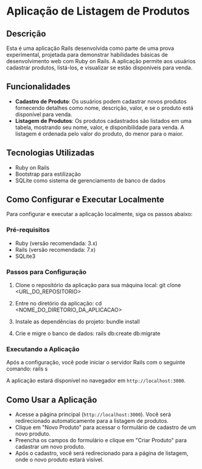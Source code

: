 # Aplicação de Listagem de Produtos

## Descrição

Esta é uma aplicação Rails desenvolvida como parte de uma prova experimental, projetada para demonstrar habilidades básicas de desenvolvimento web com Ruby on Rails. A aplicação permite aos usuários cadastrar produtos, listá-los, e visualizar se estão disponíveis para venda.

## Funcionalidades

- **Cadastro de Produto**: Os usuários podem cadastrar novos produtos fornecendo detalhes como nome, descrição, valor, e se o produto está disponível para venda.
- **Listagem de Produtos**: Os produtos cadastrados são listados em uma tabela, mostrando seu nome, valor, e disponibilidade para venda. A listagem é ordenada pelo valor do produto, do menor para o maior.

## Tecnologias Utilizadas

- Ruby on Rails
- Bootstrap para estilização
- SQLite como sistema de gerenciamento de banco de dados

## Como Configurar e Executar Localmente

Para configurar e executar a aplicação localmente, siga os passos abaixo:

### Pré-requisitos

- Ruby (versão recomendada: 3.x)
- Rails (versão recomendada: 7.x)
- SQLite3

### Passos para Configuração

1. Clone o repositório da aplicação para sua máquina local:
git clone <URL_DO_REPOSITORIO>


2. Entre no diretório da aplicação:
cd <NOME_DO_DIRETORIO_DA_APLICACAO>


3. Instale as dependências do projeto:
bundle install

4. Crie e migre o banco de dados:
rails db:create db:migrate



### Executando a Aplicação

Após a configuração, você pode iniciar o servidor Rails com o seguinte comando:
rails s


A aplicação estará disponível no navegador em `http://localhost:3000`.

## Como Usar a Aplicação

- Acesse a página principal (`http://localhost:3000`). Você será redirecionado automaticamente para a listagem de produtos.
- Clique em "Novo Produto" para acessar o formulário de cadastro de um novo produto.
- Preencha os campos do formulário e clique em "Criar Produto" para cadastrar um novo produto.
- Após o cadastro, você será redirecionado para a página de listagem, onde o novo produto estará visível.
